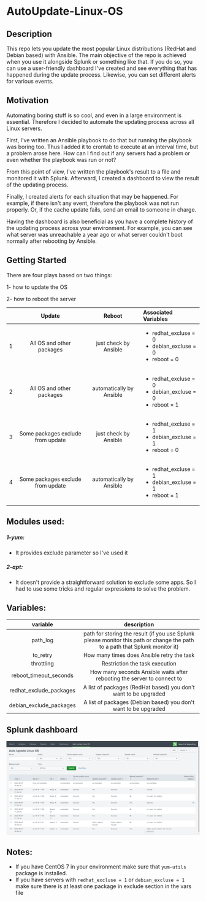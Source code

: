 # AutoUpdate-Linux-OS
## Description
This repo lets you update the most popular Linux distributions (RedHat and Debian based) with Ansible.
The main objective of the repo is achieved when you use it alongside Splunk or something like that. If you do so, you can use a user-friendly dashboard I've created and see everything that has happened during the update process. Likewise, you can set different alerts for various events.

## Motivation

Automating boring stuff is so cool, and even in a large environment is essential. Therefore I decided to automate the updating process across all Linux servers.

First, I've written an Ansible playbook to do that but running the playbook was boring too. Thus I added it to crontab to execute at an interval time, but a problem arose here. How can I find out if any servers had a problem or even whether the playbook was run or not?

From this point of view, I've written the playbook's result to a file and monitored it with Splunk.
Afterward, I created a dashboard to view the result of the updating process. 

Finally, I created alerts for each situation that may be happened. For example, if there isn't any event, therefore the playbook was not run properly. Or, if the cache update fails, send an email to someone in charge.

Having the dashboard is also beneficial as you have a complete history of the updating process across your environment. For example, you can see what server was unreachable a year ago or what server couldn't boot normally after rebooting by Ansible.

## Getting Started

There are four plays based on two things:

1- how to update the OS

2- how to reboot the server

|              | Update | Reboot | Associated Variables |
|    :---:     |      :---:     |     :---:     |     :---     |
| 1 | All OS and other packages | just check by Ansible | <ul><li>redhat_excluse = 0</li><li>debian_excluse = 0</li><li>reboot = 0</li></ul> |
| 2 | All OS and other packages | automatically by Ansible | <ul><li>redhat_excluse = 0</li><li>debian_excluse = 0</li><li>reboot = 1</li></ul> |
| 3 | Some packages exclude from update | just check by Ansible | <ul><li>redhat_excluse = 1</li><li>debian_excluse = 1</li><li>reboot = 0</li></ul> |
| 4 | Some packages exclude from update | automatically by Ansible | <ul><li>redhat_excluse = 1</li><li>debian_excluse = 1</li><li>reboot = 1</li></ul> |

## Modules used:
##### 1-yum: 
* It provides exclude parameter so I've used it

##### 2-apt: 
* It doesn't provide a straightforward solution to exclude some apps. So I had to use some tricks and regular expressions to solve the problem.

## Variables:  

| variable | description |
| :---: | :---: | 
| path_log | path for storing the result (if you use Splunk please monitor this path or change the path to a path that Splunk monitor it) |
| to_retry | How many times does Ansible retry the task |
| throttling | Restriction the task execution |
| reboot_timeout_seconds | How many seconds Ansible waits after rebooting the server to connect to |
| redhat_exclude_packages | A list of packages (RedHat based) you don't want to be upgraded |
| debian_exclude_packages | A list of packages (Debian based) you don't want to be upgraded |

## Splunk dashboard

![dashboard](autoupdate-demo.png)
## Notes:

* If you have CentOS 7 in your environment make sure that ```yum-utils``` package is installed.
* If you have servers with ```redhat_excluse = 1``` or ```debian_excluse = 1``` make sure there is at least one package in exclude section in the vars file
